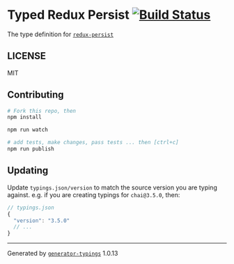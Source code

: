 # Typed Redux Persist  [![Build Status](https://travis-ci.org/pellejacobs/typed-redux-persist.svg?branch=master)](https://travis-ci.org/pellejacobs/typed-redux-persist)


The type definition for [`redux-persist`](https://github.com/rt2zz/redux-persist.git)

## LICENSE

MIT

## Contributing

```sh
# Fork this repo, then
npm install

npm run watch

# add tests, make changes, pass tests ... then [ctrl+c]
npm run publish
```

## Updating

Update `typings.json/version` to match the source version you are typing against.
e.g. if you are creating typings for `chai@3.5.0`, then:

```js
// typings.json
{
  "version": "3.5.0"
  // ...
}
```

----

Generated by [`generator-typings`](https://github.com/typings/generator-typings) 1.0.13

